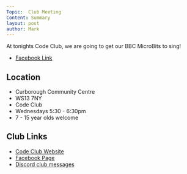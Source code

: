 ```yaml
---
Topic:  Club Meeting
Content: Summary
layout: post
author: Mark
---
```

At tonights Code Club, we are going to get our BBC MicroBits to sing!



* [Facebook Link](https://www.facebook.com/1481985248595237/posts/1990503637743393/)

## Location

* Curborough Community Centre
* WS13 7NY
* Code Club
* Wednesdays 5:30 - 6:30pm
* 7 - 15 year olds welcome

## Club Links

* [Code Club Website](https://lichfield-code-club.github.io/)
* [Facebook Page](https://www.facebook.com/LichfieldCoders)
* [Discord club messages](https://discord.gg/szz6xGK)
